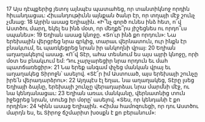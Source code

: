 17 Այս դէպքերից յետոյ այնպէս պատահեց, որ տանտիկնոջ որդին հիւանդացաւ: Հիւանդութիւնն այնքան ծանր էր, որ տղայի մէջ շունչ չմնաց: 18 Այրին ասաց Եղիային. «Ի՞նչ գործ ունես ինձ հետ, ո՜վ Աստծու մարդ, եկել ես ինձ մօտ, որ մեղքե՞րս յիշեցնես ու որդո՞ւս սպանես»: 19 Եղիան ասաց կնոջը. «Տո՛ւր ինձ քո որդուն»: Նա երեխային վերցրեց նրա գրկից, տարաւ վերնատուն, ուր ինքն էր բնակւում, եւ պառկեցրեց նրան իր անկողնի վրայ: 20 Եղիան աղաղակելով ասաց. «Ո՜վ Տէր, ահա տեսնում ես այս այրի կնոջը, որի մօտ ես բնակւում եմ: Դու չարչարեցիր նրա որդուն եւ մահ պատճառեցիր»: 21 Նա երեք անգամ փչեց մանկան վրայ եւ աղաղակեց Տիրոջն՝ ասելով. «Տէ՜ր իմ Աստուած, այս երեխայի շունչը իրե՛ն վերադարձրու»: 22 Այդպէս էլ եղաւ. նա աղաղակեց, Տէրը լսեց Եղիայի ձայնը, երեխայի շունչը վերադարձաւ նրա մարմնի մէջ, ու նա կենդանացաւ: 23 Եղիան առաւ մանկանը, վերնատնից տուն իջեցրեց նրան, տուեց իր մօրը՝ ասելով. «Տես, որ կենդանի է քո որդին»: 24 Կինն ասաց Եղիային. «Հիմա համոզուեցի, որ դու Աստծու մարդն ես, եւ Տիրոջ ճշմարիտ խօսքն է քո բերանում»:

